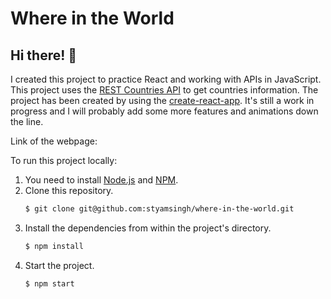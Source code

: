 # Where in the World

## Hi there!  👋

I created this project to practice React and working with APIs in JavaScript. This project uses the [REST Countries API](https://restcountries.eu/) to get countries information. The project has been created by using the [create-react-app](https://github.com/facebook/create-react-app). It's still a work in progress and I will probably add some more features and animations down the line.

Link of the webpage: 

To run this project locally:

1.  You need to install [Node.js](https://nodejs.org/en/) and [NPM](https://www.npmjs.com/).
2.  Clone this repository.
    ```bash
    $ git clone git@github.com:styamsingh/where-in-the-world.git
    ```
3.  Install the dependencies from within the project's directory.
    ```bash
    $ npm install
    ```
4.  Start the project.
    ```bash
    $ npm start
    ```
